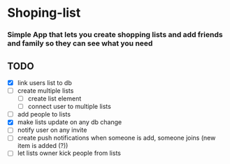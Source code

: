 # Shoping-list
### Simple App that lets you create shopping lists and add friends and family so they can see what you need 

## TODO
- [x] link users list to db
- [ ] create multiple lists
  - [ ] create list element 
  - [ ] connect user to multiple lists 
- [ ] add people to lists
- [x] make lists update on any db change
- [ ] notify user on any invite
- [ ] create push notifications when someone is add, someone joins (new item is added (?)) 
- [ ] let lists owner kick people from lists